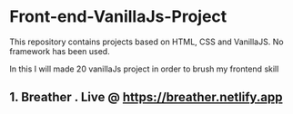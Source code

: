 # Front-end-VanillaJs-Project
This repository contains projects based on HTML, CSS and VanillaJS. No framework has been used.


In this I will made 20 vanillaJs project in order to brush my frontend skill

## 1. Breather . Live @ https://breather.netlify.app


